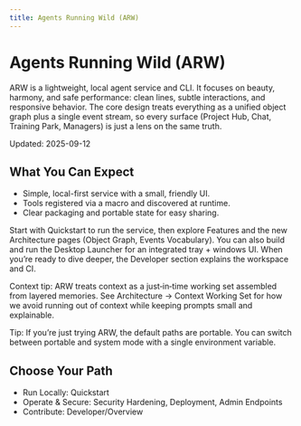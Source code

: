 ```yaml
---
title: Agents Running Wild (ARW)
---
```


# Agents Running Wild (ARW)

ARW is a lightweight, local agent service and CLI. It focuses on beauty, harmony, and safe performance: clean lines, subtle interactions, and responsive behavior. The core design treats everything as a unified object graph plus a single event stream, so every surface (Project Hub, Chat, Training Park, Managers) is just a lens on the same truth.

Updated: 2025-09-12

## What You Can Expect
- Simple, local-first service with a small, friendly UI.
- Tools registered via a macro and discovered at runtime.
- Clear packaging and portable state for easy sharing.

Start with Quickstart to run the service, then explore Features and the new Architecture pages (Object Graph, Events Vocabulary). You can also build and run the Desktop Launcher for an integrated tray + windows UI. When you’re ready to dive deeper, the Developer section explains the workspace and CI.

Context tip: ARW treats context as a just‑in‑time working set assembled from layered memories. See Architecture → Context Working Set for how we avoid running out of context while keeping prompts small and explainable.

Tip: If you’re just trying ARW, the default paths are portable. You can switch between portable and system mode with a single environment variable.

## Choose Your Path

- Run Locally: Quickstart
- Operate & Secure: Security Hardening, Deployment, Admin Endpoints
- Contribute: Developer/Overview
